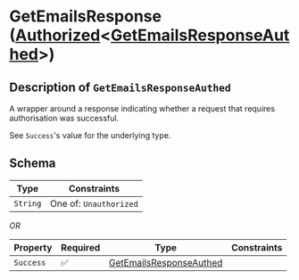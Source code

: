 # GetEmailsResponse ([Authorized](../../../routes/native/get_emails/GetEmailsResponse.md)\<[GetEmailsResponseAuthed](../../../routes/native/get_emails/GetEmailsResponseAuthed.md)\>)

## Description of `GetEmailsResponseAuthed`
A wrapper around a response indicating whether a request that requires authorisation was
successful.

See `Success`'s value for the underlying type.

## Schema

| Type | Constraints |
| --- | --- |
| `String` | One of: `Unauthorized` |

*OR*

| Property | Required | Type | Constraints |
| --- | --- | --- | --- |
| `Success` | ✅ | [GetEmailsResponseAuthed](../../../routes/native/get_emails/GetEmailsResponseAuthed.md) |     | 


